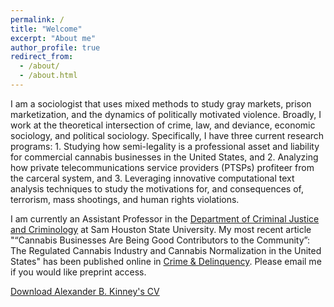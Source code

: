 ```yaml
---
permalink: /
title: "Welcome"
excerpt: "About me"
author_profile: true
redirect_from: 
  - /about/
  - /about.html
---
```



I am a sociologist that uses mixed methods to study gray markets, prison marketization, and the dynamics of politically motivated violence. Broadly, I work at the theoretical intersection of crime, law, and deviance, economic sociology, and political sociology. Specifically, I have three current research programs: 1. Studying how semi-legality is a professional asset and liability for commercial cannabis businesses in the United States, and 2. Analyzing how private telecommunications service providers (PTSPs) profiteer from the carceral system, and 3. Leveraging innovative computational text analysis techniques to study the motivations for, and consequences of, terrorism, mass shootings, and human rights violations. 

I am currently an Assistant Professor in the [Department of Criminal Justice and Criminology](https://www.shsu.edu/academics/cj-crim/) at Sam Houston State University. My most recent article "“Cannabis Businesses Are Being Good Contributors to the Community”: The Regulated Cannabis Industry and Cannabis Normalization in the United States" has been published online in [Crime & Delinquency](https://journals.sagepub.com/doi/full/10.1177/00111287231193989). Please email me if you would like preprint access.

[Download Alexander B. Kinney's CV](https://www.alexanderkinney.com/files/CV2022.pdf) 
